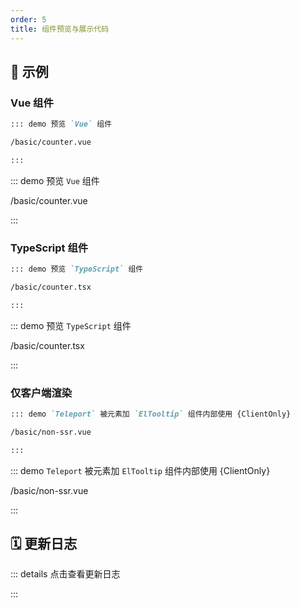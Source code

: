 ```yaml
---
order: 5
title: 组件预览与展示代码
---
```


<!-- @include: ../../../packages/demo-preview/README.md -->

## 📝 示例

### Vue 组件

```markdown
::: demo 预览 `Vue` 组件

/basic/counter.vue

:::
```

::: demo 预览 `Vue` 组件

/basic/counter.vue

:::

### TypeScript 组件

```markdown
::: demo 预览 `TypeScript` 组件

/basic/counter.tsx

:::
```

::: demo 预览 `TypeScript` 组件

/basic/counter.tsx

:::

### 仅客户端渲染

```markdown
::: demo `Teleport` 被元素加 `ElTooltip` 组件内部使用 {ClientOnly}

/basic/non-ssr.vue

:::
```

::: demo `Teleport` 被元素加 `ElTooltip` 组件内部使用 {ClientOnly}

/basic/non-ssr.vue

:::

## 🗓️ 更新日志

::: details 点击查看更新日志

<!-- @include: ../../../packages/demo-preview/CHANGELOG.md -->

:::

